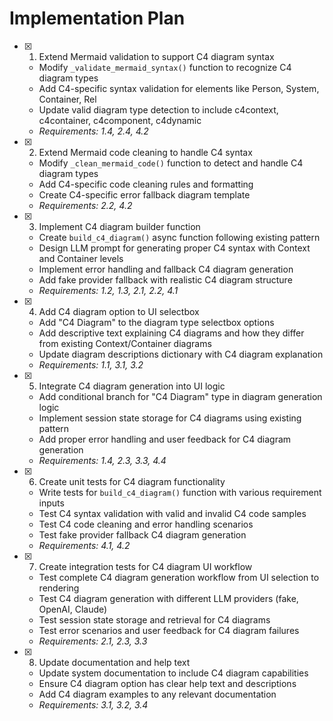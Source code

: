 # Implementation Plan

- [x] 1. Extend Mermaid validation to support C4 diagram syntax
  - Modify `_validate_mermaid_syntax()` function to recognize C4 diagram types
  - Add C4-specific syntax validation for elements like Person, System, Container, Rel
  - Update valid diagram type detection to include c4context, c4container, c4component, c4dynamic
  - _Requirements: 1.4, 2.4, 4.2_

- [x] 2. Extend Mermaid code cleaning to handle C4 syntax
  - Modify `_clean_mermaid_code()` function to detect and handle C4 diagram types
  - Add C4-specific code cleaning rules and formatting
  - Create C4-specific error fallback diagram template
  - _Requirements: 2.2, 4.2_

- [x] 3. Implement C4 diagram builder function
  - Create `build_c4_diagram()` async function following existing pattern
  - Design LLM prompt for generating proper C4 syntax with Context and Container levels
  - Implement error handling and fallback C4 diagram generation
  - Add fake provider fallback with realistic C4 diagram structure
  - _Requirements: 1.2, 1.3, 2.1, 2.2, 4.1_

- [x] 4. Add C4 diagram option to UI selectbox
  - Add "C4 Diagram" to the diagram type selectbox options
  - Add descriptive text explaining C4 diagrams and how they differ from existing Context/Container diagrams
  - Update diagram descriptions dictionary with C4 diagram explanation
  - _Requirements: 1.1, 3.1, 3.2_

- [x] 5. Integrate C4 diagram generation into UI logic
  - Add conditional branch for "C4 Diagram" type in diagram generation logic
  - Implement session state storage for C4 diagrams using existing pattern
  - Add proper error handling and user feedback for C4 diagram generation
  - _Requirements: 1.4, 2.3, 3.3, 4.4_

- [x] 6. Create unit tests for C4 diagram functionality
  - Write tests for `build_c4_diagram()` function with various requirement inputs
  - Test C4 syntax validation with valid and invalid C4 code samples
  - Test C4 code cleaning and error handling scenarios
  - Test fake provider fallback C4 diagram generation
  - _Requirements: 4.1, 4.2_

- [x] 7. Create integration tests for C4 diagram UI workflow
  - Test complete C4 diagram generation workflow from UI selection to rendering
  - Test C4 diagram generation with different LLM providers (fake, OpenAI, Claude)
  - Test session state storage and retrieval for C4 diagrams
  - Test error scenarios and user feedback for C4 diagram failures
  - _Requirements: 2.1, 2.3, 3.3_

- [x] 8. Update documentation and help text
  - Update system documentation to include C4 diagram capabilities
  - Ensure C4 diagram option has clear help text and descriptions
  - Add C4 diagram examples to any relevant documentation
  - _Requirements: 3.1, 3.2, 3.4_